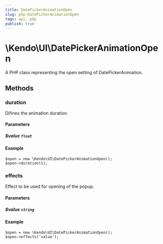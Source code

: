 ```yaml
---
title: DatePickerAnimationOpen
slug: php-DatePickerAnimationOpen
tags: api, php
publish: true
---
```


# \Kendo\UI\DatePickerAnimationOpen

A PHP class representing the open setting of DatePickerAnimation.


## Methods

### duration
Difines the animation duration.
#### Parameters

##### $value `float`



#### Example 
    $open = new \Kendo\UI\DatePickerAnimationOpen();
    $open->duration(1);

### effects
Effect to be used for opening of the popup.
#### Parameters

##### $value `string`



#### Example 
    $open = new \Kendo\UI\DatePickerAnimationOpen();
    $open->effects('value');


